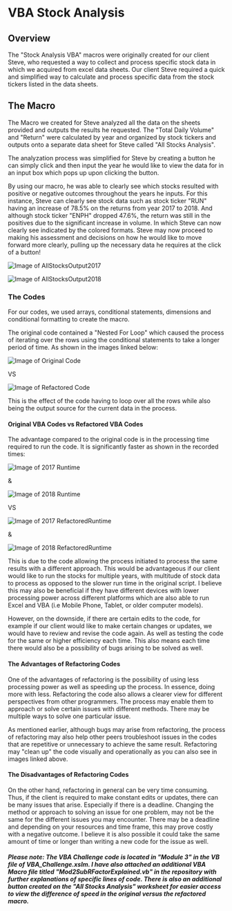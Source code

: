 # **VBA Stock Analysis**

## **Overview**

The "Stock Analysis VBA" macros were originally created for our client Steve, who requested a way to collect and process specific stock data in which we acquired from excel data sheets. Our client Steve required a quick and simplified way to calculate and process specific data from the stock tickers listed in the data sheets. 

## **The Macro**

The Macro we created for Steve analyzed all the data on the sheets provided and outputs the results he requested. The "Total Daily Volume" and "Return" were calculated by year and organized by stock tickers and outputs onto a separate data sheet for Steve called "All Stocks Analysis".

The analyzation process was simplified for Steve by creating a button he can simply click and then input the year he would like to view the data for in an input box which pops up upon clicking the button.

By using our macro, he was able to clearly see which stocks resulted with positive or negative outcomes throughout the years he inputs. For this instance, Steve can clearly see stock data such as stock ticker "RUN" having an increase of 78.5% on the returns from year 2017 to 2018. And although stock ticker "ENPH" dropped 47.6%, the return was still in the positives due to the significant increase in volume. In which Steve can now clearly see indicated by the colored formats. Steve may now proceed to making his assessment and decisions on how he would like to move forward more clearly, pulling up the necessary data he requires at the click of a button!

![Image of AllStocksOutput2017](https://github.com/rainmannyc/StockAnalysis/blob/1ea80b77fdf46902d482fe5d8978ba65e09b89a7/AllStocksOutput2017.png)

![Image of AllStocksOutput2018](https://github.com/rainmannyc/StockAnalysis/blob/1ea80b77fdf46902d482fe5d8978ba65e09b89a7/AllStocksOutput2018.png)

### **The Codes**

For our codes, we used arrays, conditional statements, dimensions and conditional formatting to create the macro.

The original code contained a "Nested For Loop" which caused the process of iterating over the rows using the conditional statements to take a longer period of time. As shown in the images linked below:

![Image of Original Code](https://github.com/rainmannyc/StockAnalysis/blob/3c02a6f0f0283cea3266bd3cb87adf1ac61e8cd5/OriginalForLoops.png)

VS 

![Image of Refactored Code](https://github.com/rainmannyc/StockAnalysis/blob/3c02a6f0f0283cea3266bd3cb87adf1ac61e8cd5/RefactoredForLoops.png)

This is the effect of the code having to loop over all the rows while also being the output source for the current data in the process.

#### **Original VBA Codes vs Refactored VBA Codes**

The advantage compared to the original code is in the processing time required to run the code. It is significantly faster as shown in the recorded times: 

![Image of 2017 Runtime](https://github.com/rainmannyc/StockAnalysis/blob/3c02a6f0f0283cea3266bd3cb87adf1ac61e8cd5/VBA_Challenge_2017.png)

&

![Image of 2018 Runtime](https://github.com/rainmannyc/StockAnalysis/blob/3c02a6f0f0283cea3266bd3cb87adf1ac61e8cd5/VBA_Challenge_2018.png)

VS

![Image of 2017 RefactoredRuntime](https://github.com/rainmannyc/StockAnalysis/blob/3c02a6f0f0283cea3266bd3cb87adf1ac61e8cd5/VBA_Challenge_2017RFactor.png)

&

![Image of 2018 RefactoredRuntime](https://github.com/rainmannyc/StockAnalysis/blob/3c02a6f0f0283cea3266bd3cb87adf1ac61e8cd5/VBA_Challenge_2018RFactor.png)

This is due to the code allowing the process initiated to process the same results with a different approach. This would be advantageous if our client would like to run the stocks for multiple years, with multitude of stock data to process as opposed to the slower run time in the original script. I believe this may also be beneficial if they have different devices with lower processing power across different platforms which are also able to run Excel and VBA (i.e Mobile Phone, Tablet, or older computer models). 

However, on the downside, if there are certain edits to the code, for example if our client would like to make certain changes or updates, we would have to review and revise the code again. As well as testing the code for the same or higher efficiency each time. This also means each time there would also be a possibility of bugs arising to be solved as well.

#### **The Advantages of Refactoring Codes**

One of the advantages of refactoring is the possibility of using less processing power as well as speeding up the process. In essence, doing more with less. Refactoring the code also allows a clearer view for different perspectives from other programmers. The process may enable them to approach or solve certain issues with different methods. There may be multiple ways to solve one particular issue.

As mentioned earlier, although bugs may arise from refactoring, the process of refactoring may also help other peers troubleshoot issues in the codes that are repetitive or unnecessary to achieve the same result. Refactoring may "clean up" the code visually and operationally as you can also see in images linked above.

#### **The Disadvantages of Refactoring Codes**

On the other hand, refactoring in general can be very time consuming. Thus, if the client is required to make constant edits or updates, there can be many issues that arise. Especially if there is a deadline. Changing the method or approach to solving an issue for one problem, may not be the same for the different issues you may encounter. There may be a deadline and depending on your resources and time frame, this may prove costly with a negative outcome. I believe it is also possible it could take the same amount of time or longer than writing a new code for the issue as well.

##### **Please note: The VBA Challenge code is located in "Module 3" in the VB file of VBA_Challenge.xslm. I have also attached an additional VBA Macro file titled "Mod2SubRFactorExplained.vb" in the repository with further explanations of specific lines of code. There is also an additional button created on the "All Stocks Analysis" worksheet for easier access to view the difference of speed in the original versus the refactored macro.**

